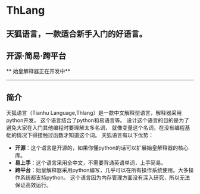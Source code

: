 # ThLang
## 天狐语言，一款适合新手入门的好语言。
## 开源·简易·跨平台
** 始皇解释器正在开发中**
- - -
## 简介
天狐语言（Tianhu Language,Thlang）是一款中文解释型语言，解释器采用python开发。
这个语言结合了python和易语言等。
设计这个语言的目的是为了避免大家在入门其他编程时要理解太多名词，
就像变量这个名词，在没有编程基础的情况下得接触过函数才知道这个词。
天狐语言有以下优势：
 - **开源**：这个语言是开源的，如果你懂python的话可以扩展始皇解释器的核心库。
 - **易上手**：这个语言采用全中文，不需要背诵英语单词，上手简易。
 - **跨平台**：始皇解释器采用python编写，几乎可以在所有操作系统使用。大多操作系统都支持python。
这个语言因为内存管理方面没有深入研究，所以无法保证高效运行。
